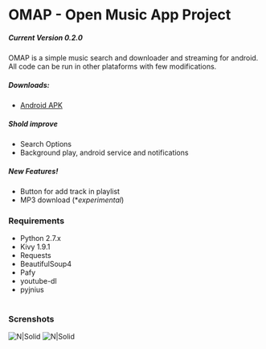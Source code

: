 # OMAP - Open Music App Project
##### Current Version 0.2.0
OMAP is a simple music search and downloader and streaming for android. All code can be run in other plataforms with few modifications.
##### Downloads:
  - [Android APK](http://openmusicapp.blogspot.com.br/p/download.html)
  
##### Shold improve
  - Search Options
  - Background play, android service and notifications 

##### New Features!
  - Button for add track in playlist
  - MP3 download (**experimental*)

### Requirements
  - Python 2.7.x
  - Kivy 1.9.1 
  - Requests
  - BeautifulSoup4
  - Pafy
  - youtube-dl
  - pyjnius
#
### Screnshots
![N|Solid](https://1.bp.blogspot.com/-3Ru6gRjhCfk/Wcg1Nekp5SI/AAAAAAAAA9A/uZtL836o4_kc-3e4MeUDlMjZDbagi0qYgCK4BGAYYCw/s320/Screenshot_2017-09-24-19-39-06.png)
![N|Solid](https://1.bp.blogspot.com/-wGnBgNn0H6w/Wcg1M6rzyLI/AAAAAAAAA80/h-KJFYnaAu0v5Svx5YqYG4qvvIo_RyBhwCK4BGAYYCw/s320/Screenshot_2017-09-24-19-34-22.png)
